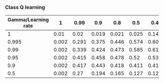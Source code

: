 ### Class Q learning

| Gamma/Learning rate  | 1 | 0.99 | 0.9 | 0.8 | 0.5 | 0.4 | 0.3 | 0.2 | 0.1 | 0.05 | 0.01 |
| ------------- | -- | -- | -- | -- | -- |-- |-- |-- |-- |-- |-- |
|1|0.01|0.02|0.019|0.021|0.025|0.148|0.119|0.272|0.536|0.548|0.097|
|0.995|0.002|0.291|0.375|0.446|0.574|0.601|0.622|0.648|0.644|0.429|0.091|
|0.99|0.002|0.339|0.424|0.473|0.585|0.612|0.624|0.651|0.521|0.394|0.038|
|0.95|0.002|0.415|0.458|0.478|0.52|0.531|0.55|0.57|0.603|0.505|0.045|
|0.9|0.002|0.417|0.443|0.418|0.411|0.416|0.422|0.438|0.473|0.522|0.067|
|0.5|0.002|0.27|0.194|0.165|0.127|0.124|0.116|0.102|0.055|0.108|0.055|
